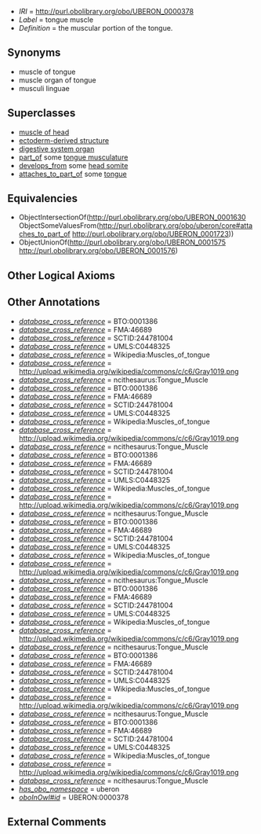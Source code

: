 * *IRI* = http://purl.obolibrary.org/obo/UBERON_0000378
 * *Label* = tongue muscle
 * *Definition* = the muscular portion of the tongue.

## Synonyms

 * muscle of tongue
 * muscle organ of tongue
 * musculi linguae

## Superclasses

 * [muscle of head](../../UBERON/76/UBERON_0002376.md)
 * [ectoderm-derived structure](../../UBERON/21/UBERON_0004121.md)
 * [digestive system organ](../../UBERON/65/UBERON_0013765.md)
 * [part_of](../../BFO/50/BFO_0000050.md) some [tongue musculature](../../UBERON/77/UBERON_0004477.md)
 * [develops_from](../../RO/02/RO_0002202.md) some [head somite](../../UBERON/94/UBERON_0005594.md)
 * [attaches_to_part_of](../../core#attaches/of/core#attaches_to_part_of.md) some [tongue](../../UBERON/23/UBERON_0001723.md)

## Equivalencies

 * ObjectIntersectionOf(<http://purl.obolibrary.org/obo/UBERON_0001630> ObjectSomeValuesFrom(<http://purl.obolibrary.org/obo/uberon/core#attaches_to_part_of> <http://purl.obolibrary.org/obo/UBERON_0001723>))
 * ObjectUnionOf(<http://purl.obolibrary.org/obo/UBERON_0001575> <http://purl.obolibrary.org/obo/UBERON_0001576>)

## Other Logical Axioms


## Other Annotations

 * *[database_cross_reference](../../ef/oboInOwl#hasDbXref.md)* = BTO:0001386
 * *[database_cross_reference](../../ef/oboInOwl#hasDbXref.md)* = FMA:46689
 * *[database_cross_reference](../../ef/oboInOwl#hasDbXref.md)* = SCTID:244781004
 * *[database_cross_reference](../../ef/oboInOwl#hasDbXref.md)* = UMLS:C0448325
 * *[database_cross_reference](../../ef/oboInOwl#hasDbXref.md)* = Wikipedia:Muscles_of_tongue
 * *[database_cross_reference](../../ef/oboInOwl#hasDbXref.md)* = http://upload.wikimedia.org/wikipedia/commons/c/c6/Gray1019.png
 * *[database_cross_reference](../../ef/oboInOwl#hasDbXref.md)* = ncithesaurus:Tongue_Muscle
 * *[database_cross_reference](../../ef/oboInOwl#hasDbXref.md)* = BTO:0001386
 * *[database_cross_reference](../../ef/oboInOwl#hasDbXref.md)* = FMA:46689
 * *[database_cross_reference](../../ef/oboInOwl#hasDbXref.md)* = SCTID:244781004
 * *[database_cross_reference](../../ef/oboInOwl#hasDbXref.md)* = UMLS:C0448325
 * *[database_cross_reference](../../ef/oboInOwl#hasDbXref.md)* = Wikipedia:Muscles_of_tongue
 * *[database_cross_reference](../../ef/oboInOwl#hasDbXref.md)* = http://upload.wikimedia.org/wikipedia/commons/c/c6/Gray1019.png
 * *[database_cross_reference](../../ef/oboInOwl#hasDbXref.md)* = ncithesaurus:Tongue_Muscle
 * *[database_cross_reference](../../ef/oboInOwl#hasDbXref.md)* = BTO:0001386
 * *[database_cross_reference](../../ef/oboInOwl#hasDbXref.md)* = FMA:46689
 * *[database_cross_reference](../../ef/oboInOwl#hasDbXref.md)* = SCTID:244781004
 * *[database_cross_reference](../../ef/oboInOwl#hasDbXref.md)* = UMLS:C0448325
 * *[database_cross_reference](../../ef/oboInOwl#hasDbXref.md)* = Wikipedia:Muscles_of_tongue
 * *[database_cross_reference](../../ef/oboInOwl#hasDbXref.md)* = http://upload.wikimedia.org/wikipedia/commons/c/c6/Gray1019.png
 * *[database_cross_reference](../../ef/oboInOwl#hasDbXref.md)* = ncithesaurus:Tongue_Muscle
 * *[database_cross_reference](../../ef/oboInOwl#hasDbXref.md)* = BTO:0001386
 * *[database_cross_reference](../../ef/oboInOwl#hasDbXref.md)* = FMA:46689
 * *[database_cross_reference](../../ef/oboInOwl#hasDbXref.md)* = SCTID:244781004
 * *[database_cross_reference](../../ef/oboInOwl#hasDbXref.md)* = UMLS:C0448325
 * *[database_cross_reference](../../ef/oboInOwl#hasDbXref.md)* = Wikipedia:Muscles_of_tongue
 * *[database_cross_reference](../../ef/oboInOwl#hasDbXref.md)* = http://upload.wikimedia.org/wikipedia/commons/c/c6/Gray1019.png
 * *[database_cross_reference](../../ef/oboInOwl#hasDbXref.md)* = ncithesaurus:Tongue_Muscle
 * *[database_cross_reference](../../ef/oboInOwl#hasDbXref.md)* = BTO:0001386
 * *[database_cross_reference](../../ef/oboInOwl#hasDbXref.md)* = FMA:46689
 * *[database_cross_reference](../../ef/oboInOwl#hasDbXref.md)* = SCTID:244781004
 * *[database_cross_reference](../../ef/oboInOwl#hasDbXref.md)* = UMLS:C0448325
 * *[database_cross_reference](../../ef/oboInOwl#hasDbXref.md)* = Wikipedia:Muscles_of_tongue
 * *[database_cross_reference](../../ef/oboInOwl#hasDbXref.md)* = http://upload.wikimedia.org/wikipedia/commons/c/c6/Gray1019.png
 * *[database_cross_reference](../../ef/oboInOwl#hasDbXref.md)* = ncithesaurus:Tongue_Muscle
 * *[database_cross_reference](../../ef/oboInOwl#hasDbXref.md)* = BTO:0001386
 * *[database_cross_reference](../../ef/oboInOwl#hasDbXref.md)* = FMA:46689
 * *[database_cross_reference](../../ef/oboInOwl#hasDbXref.md)* = SCTID:244781004
 * *[database_cross_reference](../../ef/oboInOwl#hasDbXref.md)* = UMLS:C0448325
 * *[database_cross_reference](../../ef/oboInOwl#hasDbXref.md)* = Wikipedia:Muscles_of_tongue
 * *[database_cross_reference](../../ef/oboInOwl#hasDbXref.md)* = http://upload.wikimedia.org/wikipedia/commons/c/c6/Gray1019.png
 * *[database_cross_reference](../../ef/oboInOwl#hasDbXref.md)* = ncithesaurus:Tongue_Muscle
 * *[database_cross_reference](../../ef/oboInOwl#hasDbXref.md)* = BTO:0001386
 * *[database_cross_reference](../../ef/oboInOwl#hasDbXref.md)* = FMA:46689
 * *[database_cross_reference](../../ef/oboInOwl#hasDbXref.md)* = SCTID:244781004
 * *[database_cross_reference](../../ef/oboInOwl#hasDbXref.md)* = UMLS:C0448325
 * *[database_cross_reference](../../ef/oboInOwl#hasDbXref.md)* = Wikipedia:Muscles_of_tongue
 * *[database_cross_reference](../../ef/oboInOwl#hasDbXref.md)* = http://upload.wikimedia.org/wikipedia/commons/c/c6/Gray1019.png
 * *[database_cross_reference](../../ef/oboInOwl#hasDbXref.md)* = ncithesaurus:Tongue_Muscle
 * *[has_obo_namespace](../../ce/oboInOwl#hasOBONamespace.md)* = uberon
 * *[oboInOwl#id](../../id/oboInOwl#id.md)* = UBERON:0000378

## External Comments

